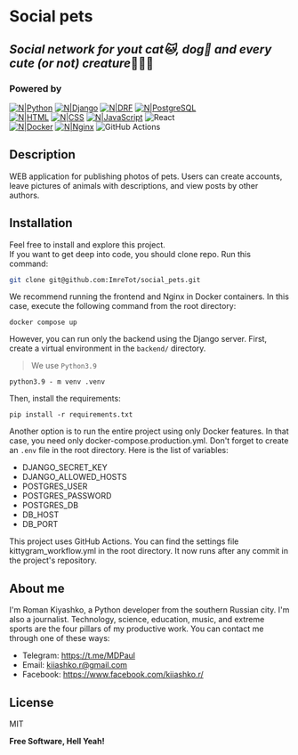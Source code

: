 # Social pets
## _Social network for yout cat🐱, dog🐶 and every cute (or not) creature_🐰🐸🐍

### Powered by

[![N|Python](https://img.shields.io/badge/python-3670A0?style=for-the-badge&logo=python&logoColor=ffdd54)](https://www.python.org/)
[![N|Django](https://img.shields.io/badge/Django-092E20?style=for-the-badge&logo=django&logoColor=green)](https://www.djangoproject.com/)
[![N|DRF](https://img.shields.io/badge/django%20rest-ff1709?style=for-the-badge&logo=django&logoColor=white)](https://www.django-rest-framework.org/)
[![N|PostgreSQL](https://img.shields.io/badge/PostgreSQL-316192?style=for-the-badge&logo=postgresql&logoColor=white)](https://www.postgresql.org/)  
[![N|HTML](https://img.shields.io/badge/HTML5-E34F26?style=for-the-badge&logo=html5&logoColor=white)](https://html.spec.whatwg.org/multipage/)
[![N|CSS](https://img.shields.io/badge/CSS3-1572B6?style=for-the-badge&logo=css3&logoColor=white)](https://www.w3.org/Style/CSS/)
[![N|JavaScript](https://img.shields.io/badge/JavaScript-323330?style=for-the-badge&logo=javascript&logoColor=F7DF1E)](https://www.ecma-international.org/publications-and-standards/standards/ecma-262/)
![React](https://img.shields.io/badge/react-%2320232a.svg?style=for-the-badge&logo=react&logoColor=%2361DAFB)  
[![N|Docker](https://img.shields.io/badge/Docker-2CA5E0?style=for-the-badge&logo=docker&logoColor=white)](https://www.docker.com/)
[![N|Nginx](https://img.shields.io/badge/Nginx-009639?style=for-the-badge&logo=nginx&logoColor=white)](https://nginx.org)
![GitHub Actions](https://img.shields.io/badge/github%20actions-%232671E5.svg?style=for-the-badge&logo=githubactions&logoColor=white)

## Description
WEB application for publishing photos of pets. Users can create accounts, leave pictures of animals with descriptions, and view posts by other authors.

## Installation

Feel free to install and explore this project.  
If you want to get deep into code, you should clone repo. Run this command:
```sh
git clone git@github.com:ImreTot/social_pets.git
```
We recommend running the frontend and Nginx in Docker containers. In this case, execute the following command from the root directory:
```shell
docker compose up
```
However, you can run only the backend using the Django server.
First, create a virtual environment in the `backend/` directory.
>We use `Python3.9`
```shell
python3.9 - m venv .venv
```
Then, install the requirements:
```shell
pip install -r requirements.txt
```
Another option is to run the entire project using only Docker features. In that case, you need only docker-compose.production.yml. Don't forget to create an `.env` file in the root directory. Here is the list of variables:

- DJANGO_SECRET_KEY
- DJANGO_ALLOWED_HOSTS
- POSTGRES_USER
- POSTGRES_PASSWORD
- POSTGRES_DB
- DB_HOST
- DB_PORT

This project uses GitHub Actions. You can find the settings file kittygram_workflow.yml in the root directory. It now runs after any commit in the project's repository.

## About me
I'm Roman Kiyashko, a Python developer from the southern Russian city. I'm also a journalist. Technology, science, education, music, and extreme sports are the four pillars of my productive work.
You can contact me through one of these ways:

- Telegram: https://t.me/MDPaul
- Email: kiiashko.r@gmail.com
- Facebook: https://www.facebook.com/kiiashko.r/

## License

MIT

**Free Software, Hell Yeah!**

